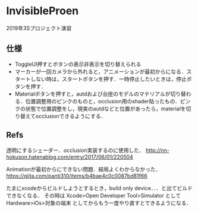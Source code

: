 # InvisibleProen
2019年3Sプロジェクト演習

## 仕様
- ToggleUI押すとボタンの表示非表示を切り替えられる
- マーカーが一回カメラから外れると，アニメーションが最初からになる．スタートしない時は，スタートボタンを押す．一時停止したいときは，停止ボタンを押す．
- Materialボタンを押すと，autdおよび台座のモデルのマテリアルが切り替わる．位置調整用のピンクのものと，occlusion用のshader貼ったもの．ピンクの状態で位置調整をし，現実のautdなどと位置があったら，materialを切り替えてocclusionできるようにする．

## Refs

透明にするシェーダー．occlusion実装するのに使用した．
http://nn-hokuson.hatenablog.com/entry/2017/06/01/220504

Animationが最初からにできない問題．結局よくわからなかった．
https://qiita.com/panti310/items/b4bae4c0c0087bd81f66

たまにxcodeからビルドしようとするとき，build only device．．．と出てビルドできなくなる．
その時は
Xcode>Open Developer Tool>Simulator
として
Hardware>iOs>対象の端末
としてからもう一度やり直すとできるようになる．
